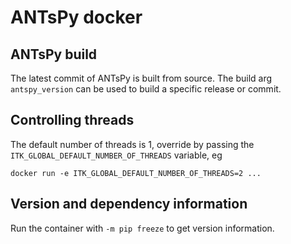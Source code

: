 # ANTsPy docker

## ANTsPy build

The latest commit of ANTsPy is built from source. The build arg `antspy_version`
can be used to build a specific release or commit.


## Controlling threads

The default number of threads is 1, override by passing the
`ITK_GLOBAL_DEFAULT_NUMBER_OF_THREADS` variable, eg

```
docker run -e ITK_GLOBAL_DEFAULT_NUMBER_OF_THREADS=2 ...
```


## Version and dependency information

Run the container with `-m pip freeze` to get version information.

